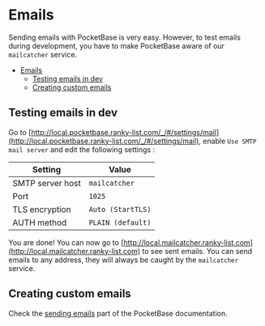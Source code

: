 # Emails

Sending emails with PocketBase is very easy. However, to test emails during development, you have to make PocketBase aware of our `mailcatcher` service.

- [Emails](#emails)
  - [Testing emails in dev](#testing-emails-in-dev)
  - [Creating custom emails](#creating-custom-emails)

## Testing emails in dev

Go to [http://local.pocketbase.ranky-list.com/_/#/settings/mail](http://local.pocketbase.ranky-list.com/_/#/settings/mail), enable `Use SMTP mail server` and edit the following settings :

| Setting          | Value             |
| ---------------- | ----------------- |
| SMTP server host | `mailcatcher`     |
| Port             | `1025`            |
| TLS encryption   | `Auto (StartTLS)` |
| AUTH method      | `PLAIN (default)` |

You are done! You can now go to [http://local.mailcatcher.ranky-list.com](http://local.mailcatcher.ranky-list.com) to see sent emails.
You can send emails to any address, they will always be caught by the `mailcatcher` service.

## Creating custom emails

Check the [sending emails](https://pocketbase.io/docs/sending-emails#send-custom-email) part of the PocketBase documentation.
